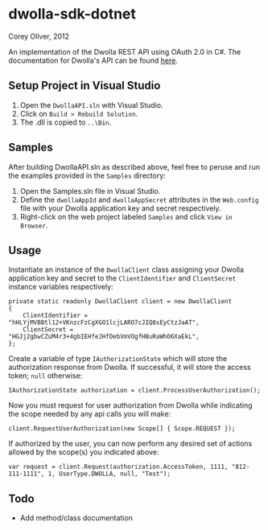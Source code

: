 dwolla-sdk-dotnet
================================================================
Corey Oliver, 2012

An implementation of the Dwolla REST API using OAuth 2.0 in C#. The documentation for Dwolla's API can be found [here][1].

Setup Project in Visual Studio
----------------------------

1.   Open the `DwollaAPI.sln` with Visual Studio.
2.   Click on `Build > Rebuild Solution`.
3.   The .dll is copied to `..\Bin`.

Samples
-----

After building DwollaAPI.sln as described above, feel free to peruse and run the examples provided in the `Samples` directory:

1.   Open the Samples.sln file in Visual Studio.
2.   Define the `dwollaAppId` and `dwollaAppSecret` attributes in the `Web.config` file with your Dwolla application key and secret respectively.
2.   Right-click on the web project labeled `Samples` and click `View in Browser`.

Usage
-----

Instantiate an instance of the `DwollaClient` class assigning your Dwolla application key and secret to the `ClientIdentifier` and `ClientSecret` instance variables respectively:

    private static readonly DwollaClient client = new DwollaClient
    {
        ClientIdentifier = "hHLYjMVBBtl12+VKnzcFzCgXGO1lcjLARO7cJIQ8sEyCtzJaAT",
        ClientSecret = "HGJj2gbwCZuM4r3+4gbIEHfeJHfDebVmVOgfHBuRaWhO6XaEkL",
    };

Create a variable of type `IAuthorizationState` which will store the authorization response from Dwolla. If successful, it will store the access token; `null` otherwise:
         
    IAuthorizationState authorization = client.ProcessUserAuthorization();

Now you must request for user authorization from Dwolla while indicating the scope needed by any api calls you will make:

    client.RequestUserAuthorization(new Scope[] { Scope.REQUEST });


If authorized by the user, you can now perform any desired set of actions allowed by the scope(s) you indicated above: 

    var request = client.Request(authorization.AccessToken, 1111, "812-111-1111", 1, UserType.DWOLLA, null, "Test");

Todo
-----

*   Add method/class documentation  

[1]: https://www.dwolla.com/developers
